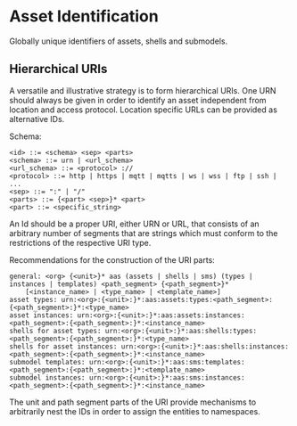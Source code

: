 # Asset Identification

Globally unique identifiers of assets, shells and submodels.

## Hierarchical URIs

A versatile and illustrative strategy is to form hierarchical URIs. One URN should always be given in order to identify an asset independent from location and access protocol. Location specific URLs can be provided as alternative IDs.

Schema:
```
<id> ::= <schema> <sep> <parts>
<schema> ::= urn | <url_schema>
<url_schema> ::= <protocol> ://
<protocol> ::= http | https | mqtt | mqtts | ws | wss | ftp | ssh | ...
<sep> ::= ":" | "/"
<parts> ::= {<part> <sep>}* <part>
<part> ::= <specific_string>
```

An Id should be a proper URI, either URN or URL, that consists of an arbitrary number of segments that are strings which must conform to the restrictions of the respective URI type.

Recommendations for the construction of the URI parts:
```
general: <org> {<unit>}* aas (assets | shells | sms) (types | instances | templates) <path_segment> {<path_segment>}*
    [<instance_name> | <type_name> | <template_name>]
asset types: urn:<org>:{<unit>:}*:aas:assets:types:<path_segment>:{<path_segment>:}*:<type_name>
asset instances: urn:<org>:{<unit>:}*:aas:assets:instances:<path_segment>:{<path_segment>:}*:<instance_name>
shells for asset types: urn:<org>:{<unit>:}*:aas:shells:types:<path_segment>:{<path_segment>:}*:<type_name>
shells for asset instances: urn:<org>:{<unit>:}*:aas:shells:instances:<path_segment>:{<path_segment>:}*:<instance_name>
submodel templates: urn:<org>:{<unit>:}*:aas:sms:templates:<path_segment>:{<path_segment>:}*:<template_name>
submodel instances: urn:<org>:{<unit>:}*:aas:sms:instances:<path_segment>:{<path_segment>:}*:<instance_name>
```

The unit and path segment parts of the URI provide mechanisms to arbitrarily nest the IDs in order to assign the entities to namespaces.